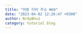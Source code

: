 ```yaml
---
title: "야동 티비 주소 Web"
date: "2023-04-02 12:26:47 +0300"
author: NrdyBhu1
category: tutorial blog
---
```

